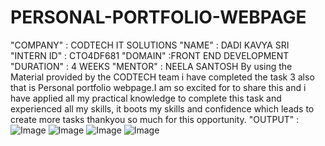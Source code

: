 # PERSONAL-PORTFOLIO-WEBPAGE
"COMPANY" : CODTECH IT SOLUTIONS
"NAME" : DADI KAVYA SRI
"INTERN ID" : CTO4DF681 
"DOMAIN" :FRONT END DEVELOPMENT
"DURATION" : 4 WEEKS
"MENTOR" : NEELA SANTOSH
By using the Material provided by the CODTECH team i have completed the task 3 also that is Personal portfolio webpage.I am so excited for to share this and i have applied all my practical knowledge to complete this task and experienced all my skills, it boots my skills and confidence which leads to create more tasks thankyou so much for this opportunity. 
"OUTPUT" : ![Image](https://github.com/user-attachments/assets/935d2e1d-df79-45ec-9aa3-8f4689baaa71)
![Image](https://github.com/user-attachments/assets/209b32e6-93de-4389-a051-e15e3c347624)
![Image](https://github.com/user-attachments/assets/68242380-0076-4495-98ea-df214587e293)
![Image](https://github.com/user-attachments/assets/5181b60f-e0bf-47f7-ae8e-5e17272a66f8)

